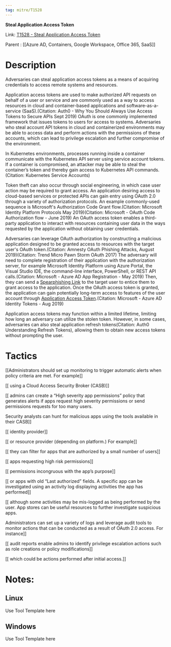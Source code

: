 ```yaml
---
tag: mitre/T1528
---
```


**Steal Application Access Token**

Link: [T1528 - Steal Application Access Token](https://attack.mitre.org/techniques/T1528)

Parent : [[Azure AD, Containers, Google Workspace, Office 365, SaaS]]


# Description

Adversaries can steal application access tokens as a means of acquiring credentials to access remote systems and resources.

Application access tokens are used to make authorized API requests on behalf of a user or service and are commonly used as a way to access resources in cloud and container-based applications and software-as-a-service (SaaS).(Citation: Auth0 - Why You Should Always Use Access Tokens to Secure APIs Sept 2019) OAuth is one commonly implemented framework that issues tokens to users for access to systems. Adversaries who steal account API tokens in cloud and containerized environments may be able to access data and perform actions with the permissions of these accounts, which can lead to privilege escalation and further compromise of the environment.

In Kubernetes environments, processes running inside a container communicate with the Kubernetes API server using service account tokens. If a container is compromised, an attacker may be able to steal the container’s token and thereby gain access to Kubernetes API commands.(Citation: Kubernetes Service Accounts)

Token theft can also occur through social engineering, in which case user action may be required to grant access. An application desiring access to cloud-based services or protected APIs can gain entry using OAuth 2.0 through a variety of authorization protocols. An example commonly-used sequence is Microsoft's Authorization Code Grant flow.(Citation: Microsoft Identity Platform Protocols May 2019)(Citation: Microsoft - OAuth Code Authorization flow - June 2019) An OAuth access token enables a third-party application to interact with resources containing user data in the ways requested by the application without obtaining user credentials. 
 
Adversaries can leverage OAuth authorization by constructing a malicious application designed to be granted access to resources with the target user's OAuth token.(Citation: Amnesty OAuth Phishing Attacks, August 2019)(Citation: Trend Micro Pawn Storm OAuth 2017) The adversary will need to complete registration of their application with the authorization server, for example Microsoft Identity Platform using Azure Portal, the Visual Studio IDE, the command-line interface, PowerShell, or REST API calls.(Citation: Microsoft - Azure AD App Registration - May 2019) Then, they can send a [Spearphishing Link](https://attack.mitre.org/techniques/T1566/002) to the target user to entice them to grant access to the application. Once the OAuth access token is granted, the application can gain potentially long-term access to features of the user account through [Application Access Token](https://attack.mitre.org/techniques/T1550/001).(Citation: Microsoft - Azure AD Identity Tokens - Aug 2019)

Application access tokens may function within a limited lifetime, limiting how long an adversary can utilize the stolen token. However, in some cases, adversaries can also steal application refresh tokens(Citation: Auth0 Understanding Refresh Tokens), allowing them to obtain new access tokens without prompting the user.  



# Tactics


[[Administrators should set up monitoring to trigger automatic alerts when policy criteria are met. For example]]

[[ using a Cloud Access Security Broker (CASB)]]

[[ admins can create a “High severity app permissions” policy that generates alerts if apps request high severity permissions or send permissions requests for too many users.

Security analysts can hunt for malicious apps using the tools available in their CASB]]

[[ identity provider]]

[[ or resource provider (depending on platform.) For example]]

[[ they can filter for apps that are authorized by a small number of users]]

[[ apps requesting high risk permissions]]

[[ permissions incongruous with the app’s purpose]]

[[ or apps with old “Last authorized” fields. A specific app can be investigated using an activity log displaying activities the app has performed]]

[[ although some activities may be mis-logged as being performed by the user. App stores can be useful resources to further investigate suspicious apps.

Administrators can set up a variety of logs and leverage audit tools to monitor actions that can be conducted as a result of OAuth 2.0 access. For instance]]

[[ audit reports enable admins to identify privilege escalation actions such as role creations or policy modifications]]

[[ which could be actions performed after initial access.]]


# Notes:

## Linux

Use Tool Template here

## Windows

Use Tool Template here